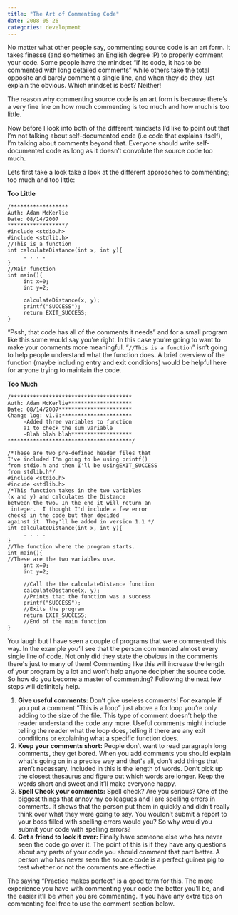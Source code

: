 ```yaml
---
title: "The Art of Commenting Code"
date: 2008-05-26
categories: development
---
```


No matter what other people say, commenting source code is an art form. It takes finesse (and sometimes an English degree :P) to properly comment your code. Some people have the mindset “if its code, it has to be commented with long detailed comments” while others take the total opposite and barely comment a single line, and when they do they just explain the obvious. Which mindset is best? Neither!

The reason why commenting source code is an art form is because there’s a very fine line on how much commenting is too much and how much is too little.

Now before I look into both of the different mindsets I’d like to point out that I’m not talking about self-documented code (i.e code that explains itself), I’m talking about comments beyond that. Everyone should write self-documented code as long as it doesn’t convolute the source code too much.

Lets first take a look take a look at the different approaches to commenting; too much and too little:

**Too Little**
```
/******************
Auth: Adam McKerlie
Date: 08/14/2007
******************/
#include <stdio.h>
#include <stdlib.h>
//This is a function
int calculateDistance(int x, int y){
     . . . .
}
//Main function
int main(){
     int x=0;
     int y=2;

     calculateDistance(x, y);
     printf("SUCCESS");
     return EXIT_SUCCESS;
}
```

“Pssh, that code has all of the comments it needs” and for a small program like this some would say you’re right. In this case you’re going to want to make your comments more meaningful. “`//This is a function`” isn’t going to help people understand what the function does. A brief overview of the function (maybe including entry and exit conditions) would be helpful here for anyone trying to maintain the code.

**Too Much**
```
/**************************************
Auth: Adam McKerlie********************
Date: 08/14/2007***********************
Change log: v1.0:**********************
     -Added three variables to function
     a1 to check the sum variable
     -Blah blah blah*******************
***************************************/

/*These are two pre-defined header files that 
I've included I'm going to be using printf() 
from stdio.h and then I'll be usingEXIT_SUCCESS 
from stdlib.h*/
#include <stdio.h>
#incude <stdlib.h>
/*This function takes in the two variables 
(x and y) and calculates the Distance 
between the two. In the end it will return an
 integer.  I thought I'd include a few error 
checks in the code but then decided 
against it. They'll be added in version 1.1 */
int calculateDistance(int x, int y){
     . . . .
}
//The function where the program starts.
int main(){
//These are the two variables use.
     int x=0;
     int y=2;

     //Call the the calculateDistance function
     calculateDistance(x, y);
     //Prints that the function was a success
     printf("SUCCESS");
     //Exits the program
     return EXIT_SUCCESS;
     //End of the main function
}
```
You laugh but I have seen a couple of programs that were commented this way. In the example you’ll see that the person commented almost every single line of code. Not only did they state the obvious in the comments there's just to many of them! Commenting like this will increase the length of your program by a lot and won’t help anyone decipher the source code.
So how do you become a master of commenting? Following the next few steps will definitely help.

1. **Give useful comments:**
Don’t give useless comments! For example if you put a comment “This is a loop” just above a for loop you’re only adding to the size of the file. This type of comment doesn’t help the reader understand the code any more. Useful comments might include telling the reader what the loop does, telling if there are any exit conditions or explaining what a specific function does.
2. **Keep your comments short:**
People don’t want to read paragraph long comments, they get bored. When you add comments you should explain what's going on in a precise way and that's all, don’t add things that aren’t necessary. Included in this is the length of words. Don’t pick up the closest thesaurus and figure out which words are longer. Keep the words short and sweet and it’ll make everyone happy.
3. **Spell Check your comments:**
Spell check? Are you serious? One of the biggest things that annoy my colleagues and I are spelling errors in comments. It shows that the person put them in quickly and didn’t really think over what they were going to say. You wouldn’t submit a report to your boss filled with spelling errors would you? So why would you submit your code with spelling errors?
4. **Get a friend to look it over:**
Finally have someone else who has never seen the code go over it. The point of this is if they have any questions about any parts of your code you should comment that part better. A person who has never seen the source code is a perfect guinea pig to test whether or not the comments are effective.

The saying “Practice makes perfect” is a good term for this. The more experience you have with commenting your code the better you’ll be, and the easier it’ll be when you are commenting. If you have any extra tips on commenting feel free to use the comment section below.

